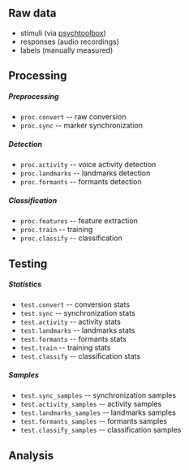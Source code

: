 Raw data
--------

- stimuli (via [psychtoolbox](http://psychtoolbox.org/))
- responses (audio recordings)
- labels (manually measured)

Processing
----------

##### Preprocessing

- `proc.convert` -- raw conversion
- `proc.sync` -- marker synchronization

##### Detection

- `proc.activity` -- voice activity detection
- `proc.landmarks` -- landmarks detection
- `proc.formants` -- formants detection

##### Classification

- `proc.features` -- feature extraction
- `proc.train` -- training
- `proc.classify` -- classification

Testing
-------

##### Statistics

- `test.convert` -- conversion stats
- `test.sync` -- synchronization stats
- `test.activity` -- activity stats
- `test.landmarks` -- landmarks stats
- `test.formants` -- formants stats
- `test.train` -- training stats
- `test.classify` -- classification stats

##### Samples

- `test.sync_samples` -- synchronization samples
- `test.activity_samples` -- activity samples
- `test.landmarks_samples` -- landmarks samples
- `test.formants_samples` -- formants samples
- `test.classify_samples` -- classification samples

Analysis
--------

